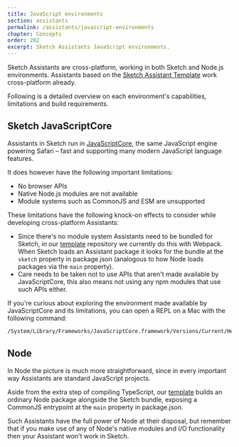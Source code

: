 ```yaml
---
title: JavaScript environments
section: assistants
permalink: /assistants/javascript-environments
chapter: Concepts
order: 202
excerpt: Sketch Assistants JavaScript environments.
---
```


Sketch Assistants are cross-platform, working in both Sketch and Node.js environments. Assistants based on the [Sketch Assistant Template](https://github.com/sketch-hq/sketch-assistant-template) work cross-platform already.

Following is a detailed overview on each environment's capabilities, limitations and build requirements.

## Sketch JavaScriptCore

Assistants in Sketch run in [JavaScriptCore](https://developer.apple.com/documentation/javascriptcore), the same JavaScript engine powering Safari – fast and supporting many modern JavaScript language features.

It does however have the following important limitations:

- No browser APIs
- Native Node.js modules are not available
- Module systems such as CommonJS and ESM are unsupported

These limitations have the following knock-on effects to consider while developing cross-platform Assistants:

- Since there's no module system Assistants need to be bundled for Sketch, in our [template](https://github.com/sketch-hq/sketch-assistant-template/blob/main/webpack.config.js) repository we currently do this with Webpack. When Sketch loads an Assistant package it looks for the bundle at the `sketch` property in package.json (analogous to how Node loads packages via the `main` property).
- Care needs to be taken not to use APIs that aren't made available by JavaScriptCore, this also means not using any npm modules that use such APIs either.

If you're curious about exploring the environment made available by JavaScriptCore and its limitations, you can open a REPL on a Mac with the following command:

```sh
/System/Library/Frameworks/JavaScriptCore.framework/Versions/Current/Helpers/jsc
```

## Node

In Node the picture is much more straightforward, since in every important way Assistants are standard JavaScript projects.

Aside from the extra step of compiling TypeScript, our [template](https://github.com/sketch-hq/sketch-assistant-template) builds an ordinary Node package alongside the Sketch bundle, exposing a CommonJS entrypoint at the `main` property in package.json.

Such Assistants have the full power of Node at their disposal, but remember that if you make use of any of Node's native modules and I/O functionality then your Assistant won't work in Sketch.
